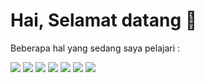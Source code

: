 # Hai, Selamat datang 👋

<p>Beberapa hal yang sedang saya pelajari :</p>
<p>
  <img src='https://img.shields.io/badge/Linux-yellow?style=for-the-badge&logo=linux&logoColor=white'>
  <img src='https://img.shields.io/badge/Dart-0175C2?style=for-the-badge&logo=dart&logoColor=white'>
  <img src='https://img.shields.io/badge/Flutter-1389FD?style=for-the-badge&logo=flutter&logoColor=white'>
  <img src='https://img.shields.io/badge/PHP-777BB4?style=for-the-badge&logo=php&logoColor=white'>
  <img src='https://img.shields.io/badge/MySQL-4479a1?style=for-the-badge&logo=mysql&logoColor=white'>
  <img src='https://img.shields.io/badge/Html-orange?style=for-the-badge&logo=html5&logoColor=white'>
  <img src='https://img.shields.io/badge/CSS-264de4?style=for-the-badge&logo=css3&logoColor=white'>
</p>

<!--
**askaerlangga/askaerlangga** is a ✨ _special_ ✨ repository because its `README.md` (this file) appears on your GitHub profile.

Here are some ideas to get you started:

- 🔭 I’m currently working on ...
- 🌱 I’m currently learning ...
- 👯 I’m looking to collaborate on ...
- 🤔 I’m looking for help with ...
- 💬 Ask me about ...
- 📫 How to reach me: ...
- 😄 Pronouns: ...
- ⚡ Fun fact: ...
-->
